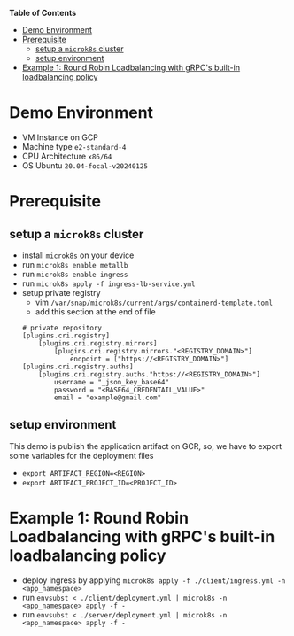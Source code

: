 
**Table of Contents** 
- [Demo Environment](#demo-environment)
- [Prerequisite](#prerequisite)
  - [setup a `microk8s` cluster](#setup-a-microk8s-cluster)
  - [setup environment](#setup-environment)
- [Example 1: Round Robin Loadbalancing with gRPC's built-in loadbalancing policy](#example-1-round-robin-loadbalancing-with-grpcs-built-in-loadbalancing-policy)



# Demo Environment
- VM Instance on GCP
- Machine type `e2-standard-4`
- CPU Architecture `x86/64`
- OS Ubuntu `20.04-focal-v20240125`
# Prerequisite
## setup a `microk8s` cluster
- install `microk8s` on your device
- run `microk8s enable metallb`
- run `microk8s enable ingress`
- run `microk8s apply -f ingress-lb-service.yml`
- setup private registry
    - vim `/var/snap/microk8s/current/args/containerd-template.toml`
    - add this section at the end of file
    ```
    # private repository
    [plugins.cri.registry]
        [plugins.cri.registry.mirrors]
            [plugins.cri.registry.mirrors."<REGISTRY_DOMAIN>"]
                endpoint = ["https://<REGISTRY_DOMAIN>"]
    [plugins.cri.registry.auths]
        [plugins.cri.registry.auths."https://<REGISTRY_DOMAIN>"]
            username = "_json_key_base64"
            password = "<BASE64_CREDENTAIL_VALUE>"
            email = "example@gmail.com"
    ```
## setup environment
This demo is publish the application artifact on GCR, so, we have to export some variables for the deployment files
- `export ARTIFACT_REGION=<REGION>`
- `export ARTIFACT_PROJECT_ID=<PROJECT_ID>`


# Example 1: Round Robin Loadbalancing with gRPC's built-in loadbalancing policy
- deploy ingress by applying `microk8s apply -f ./client/ingress.yml -n <app_namespace>`
- run `envsubst < ./client/deployment.yml | microk8s -n <app_namespace> apply -f -`
- run `envsubst < ./server/deployment.yml | microk8s -n <app_namespace> apply -f -`

